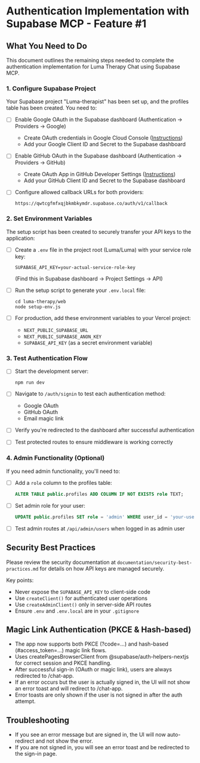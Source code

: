 # Authentication Implementation with Supabase MCP - Feature #1

## What You Need to Do

This document outlines the remaining steps needed to complete the authentication implementation for Luma Therapy Chat using Supabase MCP.

### 1. Configure Supabase Project

Your Supabase project "Luma-therapist" has been set up, and the profiles table has been created. You need to:

- [ ] Enable Google OAuth in the Supabase dashboard (Authentication → Providers → Google)
  - Create OAuth credentials in Google Cloud Console ([Instructions](https://supabase.com/docs/guides/auth/social-login/auth-google))
  - Add your Google Client ID and Secret to the Supabase dashboard

- [ ] Enable GitHub OAuth in the Supabase dashboard (Authentication → Providers → GitHub)
  - Create OAuth App in GitHub Developer Settings ([Instructions](https://supabase.com/docs/guides/auth/social-login/auth-github))
  - Add your GitHub Client ID and Secret to the Supabase dashboard

- [ ] Configure allowed callback URLs for both providers:
  ```
  https://qwtcgfmfxqjbkmbkymdr.supabase.co/auth/v1/callback
  ```

### 2. Set Environment Variables

The setup script has been created to securely transfer your API keys to the application:

- [ ] Create a `.env` file in the project root (Luma/Luma) with your service role key:
  ```
  SUPABASE_API_KEY=your-actual-service-role-key
  ```
  (Find this in Supabase dashboard → Project Settings → API)

- [ ] Run the setup script to generate your `.env.local` file:
  ```
  cd luma-therapy/web
  node setup-env.js
  ```

- [ ] For production, add these environment variables to your Vercel project:
  - `NEXT_PUBLIC_SUPABASE_URL`
  - `NEXT_PUBLIC_SUPABASE_ANON_KEY`
  - `SUPABASE_API_KEY` (as a secret environment variable)

### 3. Test Authentication Flow

- [ ] Start the development server:
  ```
  npm run dev
  ```

- [ ] Navigate to `/auth/signin` to test each authentication method:
  - Google OAuth
  - GitHub OAuth
  - Email magic link

- [ ] Verify you're redirected to the dashboard after successful authentication

- [ ] Test protected routes to ensure middleware is working correctly

### 4. Admin Functionality (Optional)

If you need admin functionality, you'll need to:

- [ ] Add a `role` column to the profiles table:
  ```sql
  ALTER TABLE public.profiles ADD COLUMN IF NOT EXISTS role TEXT;
  ```

- [ ] Set admin role for your user:
  ```sql
  UPDATE public.profiles SET role = 'admin' WHERE user_id = 'your-user-id';
  ```

- [ ] Test admin routes at `/api/admin/users` when logged in as admin user

## Security Best Practices

Please review the security documentation at `documentation/security-best-practices.md` for details on how API keys are managed securely.

Key points:
- Never expose the `SUPABASE_API_KEY` to client-side code
- Use `createClient()` for authenticated user operations
- Use `createAdminClient()` only in server-side API routes
- Ensure `.env` and `.env.local` are in your `.gitignore`

## Magic Link Authentication (PKCE & Hash-based)

- The app now supports both PKCE (?code=...) and hash-based (#access_token=...) magic link flows.
- Uses createPagesBrowserClient from @supabase/auth-helpers-nextjs for correct session and PKCE handling.
- After successful sign-in (OAuth or magic link), users are always redirected to /chat-app.
- If an error occurs but the user is actually signed in, the UI will not show an error toast and will redirect to /chat-app.
- Error toasts are only shown if the user is not signed in after the auth attempt.

## Troubleshooting
- If you see an error message but are signed in, the UI will now auto-redirect and not show the error.
- If you are not signed in, you will see an error toast and be redirected to the sign-in page. 